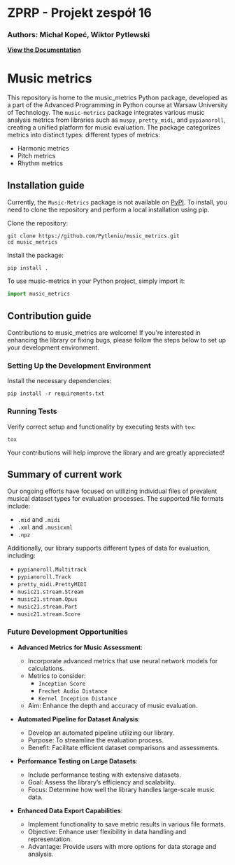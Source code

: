 # ZPRP - Projekt zespół 16
### Authors: Michał Kopeć, Wiktor Pytlewski

[**View the Documentation**](https://music-metrics.readthedocs.io/en/latest/index.html)

# Music metrics

This repository is home to the music_metrics Python package, developed as a part of the Advanced Programming in Python course at Warsaw University of Technology. The `music-metrics` package integrates various music analysis metrics from libraries such as `muspy`, `pretty_midi`, and `pypianoroll`, creating a unified platform for music evaluation. The package categorizes metrics into distinct types: different types of metrics:
- Harmonic metrics
- Pitch metrics
- Rhythm metrics


## Installation guide

Currently, the `Music-Metrics` package is not available on [PyPI](https://pypi.org/). To install, you need to clone the repository and perform a local installation using pip.

Clone the repository:
```commandline
git clone https://github.com/Pytleniu/music_metrics.git
cd music_metrics
```
Install the package:
```commandline
pip install .
```
To use music-metrics in your Python project, simply import it:
```python
import music_metrics
```

## Contribution guide

Contributions to music_metrics are welcome! If you're interested in enhancing the library or fixing bugs, please follow the steps below to set up your development environment.

### Setting Up the Development Environment
Install the necessary dependencies:
```commandline
pip install -r requirements.txt
```
### Running Tests
Verify correct setup and functionality by executing tests with `tox`:
```commandline
tox
```
Your contributions will help improve the library and are greatly appreciated!

## Summary of current work

Our ongoing efforts have focused on utilizing individual files of prevalent musical dataset types for evaluation processes. The supported file formats include:
- `.mid` and `.midi`
- `.xml` and `.musicxml`
- `.npz`

Additionally, our library supports different types of data for evaluation, including:
- `pypianoroll.Multitrack`
- `pypianoroll.Track`
- `pretty_midi.PrettyMIDI`
- `music21.stream.Stream`
- `music21.stream.Opus`
- `music21.stream.Part`
- `music21.stream.Score`

### Future Development Opportunities

- **Advanced Metrics for Music Assessment**:
  - Incorporate advanced metrics that use neural network models for calculations.
  - Metrics to consider:
    - `Inception Score`
    - `Frechet Audio Distance`
    - `Kernel Inception Distance`
  - Aim: Enhance the depth and accuracy of music evaluation.

- **Automated Pipeline for Dataset Analysis**:
  - Develop an automated pipeline utilizing our library.
  - Purpose: To streamline the evaluation process.
  - Benefit: Facilitate efficient dataset comparisons and assessments.

- **Performance Testing on Large Datasets**:
  - Include performance testing with extensive datasets.
  - Goal: Assess the library’s efficiency and scalability.
  - Focus: Determine how well the library handles large-scale music data.

- **Enhanced Data Export Capabilities**:
  - Implement functionality to save metric results in various file formats.
  - Objective: Enhance user flexibility in data handling and representation.
  - Advantage: Provide users with more options for data storage and analysis.
